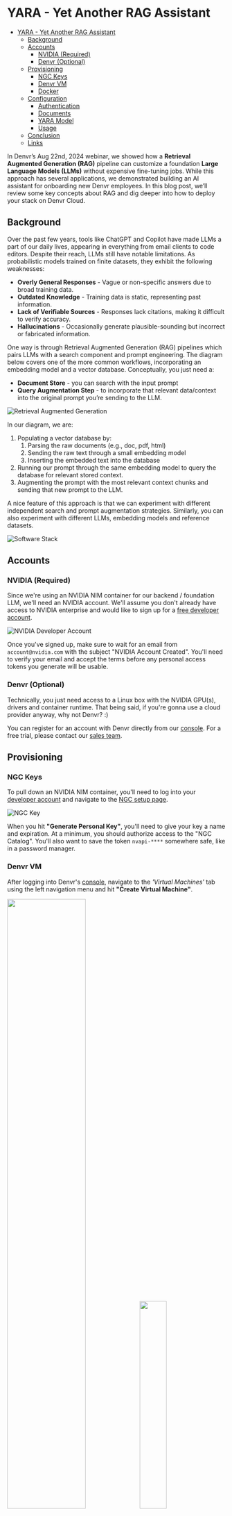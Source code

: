 # YARA - Yet Another RAG Assistant
- [YARA - Yet Another RAG Assistant](#yara---yet-another-rag-assistant)
  - [Background](#background)
  - [Accounts](#accounts)
    - [NVIDIA (Required)](#nvidia-required)
    - [Denvr (Optional)](#denvr-optional)
  - [Provisioning](#provisioning)
    - [NGC Keys](#ngc-keys)
    - [Denvr VM](#denvr-vm)
    - [Docker](#docker)
  - [Configuration](#configuration)
    - [Authentication](#authentication)
    - [Documents](#documents)
    - [YARA Model](#yara-model)
    - [Usage](#usage)
  - [Conclusion](#conclusion)
  - [Links](#links)

In Denvr’s Aug 22nd, 2024 webinar, we showed how a **Retrieval Augmented Generation (RAG)** pipeline can customize a foundation **Large Language Models (LLMs)** without expensive fine-tuning jobs.
While this approach has several applications, we demonstrated building an AI assistant for onboarding new Denvr employees.
In this blog post, we’ll review some key concepts about RAG and dig deeper into how to deploy your stack on Denvr Cloud.

## Background

Over the past few years, tools like ChatGPT and Copilot have made LLMs a part of our daily lives, appearing in everything from email clients to code editors.
Despite their reach, LLMs still have notable limitations.
As probabilistic models trained on finite datasets, they exhibit the following weaknesses:

- **Overly General Responses** - Vague or non-specific answers due to broad training data.
- **Outdated Knowledge** - Training data is static, representing past information.
- **Lack of Verifiable Sources** - Responses lack citations, making it difficult to verify accuracy.
- **Hallucinations** - Occasionally generate plausible-sounding but incorrect or fabricated information.

One way is through Retrieval Augmented Generation (RAG) pipelines which pairs LLMs with a search component and prompt engineering.
The diagram below covers one of the more common workflows, incorporating an embedding model and a vector database.
Conceptually, you just need a:

- **Document Store** - you can search with the input prompt
- **Query Augmentation Step** - to incorporate that relevant data/context into the original prompt you’re sending to the LLM.

![Retrieval Augmented Generation](assets/images/RAG.drawio.svg)

In our diagram, we are:

1. Populating a vector database by:
   1. Parsing the raw documents (e.g., doc, pdf, html)
   2. Sending the raw text through a small embedding model
   3. Inserting the embedded text into the database
2. Running our prompt through the same embedding model to query the database for relevant stored context.
3. Augmenting the prompt with the most relevant context chunks and sending that new prompt to the LLM.

A nice feature of this approach is that we can experiment with different independent search and prompt augmentation strategies.
Similarly, you can also experiment with different LLMs, embedding models and reference datasets.

![Software Stack](assets/images/stack.drawio.svg)

## Accounts

### NVIDIA (Required)

Since we're using an NVIDIA NIM container for our backend / foundation LLM, we'll need an NVIDIA account.
We'll assume you don't already have access to NVIDIA enterprise and would like to sign up for a [free developer account](https://developer.nvidia.com/login).

![NVIDIA Developer Account](assets/images/nvidia-developer-account.png)

Once you've signed up, make sure to wait for an email from `account@nvidia.com` with the subject "NVIDIA Account Created".
You'll need to verify your email and accept the terms before any personal access tokens you generate will be usable.

### Denvr (Optional)

Technically, you just need access to a Linux box with the NVIDIA GPU(s), drivers and container runtime.
That being said, if you're gonna use a cloud provider anyway, why not Denvr? :)

You can register for an account with Denvr directly from our [console](https://console.cloud.denvrdata.com/account/register-tenant).
For a free trial, please contact our [sales team](https://www.denvrdata.com/contact-sales).


## Provisioning

### NGC Keys

To pull down an NVIDIA NIM container, you'll need to log into your [developer account](https://developer.nvidia.com/login) and navigate to the [NGC setup page](https://org.ngc.nvidia.com/setup/personal-keys).

![NGC Key](assets/images/ngc-key.png)

When you hit **"Generate Personal Key"**, you'll need to give your key a name and expiration.
At a minimum, you should authorize access to the "NGC Catalog".
You'll also want to save the token `nvapi-****` somewhere safe, like in a password manager.


### Denvr VM

After logging into Denvr's [console](console.cloud.denvrdata.com), navigate to the *'Virtual Machines'* tab using the left navigation menu and hit **"Create Virtual Machine"**.

<p float="left">
    <img src="assets/images/denvr-console.webp" width=60%>
    <img src="assets/images/create-vm.png" width=35%>
</p>

We'll start by naming our VM and selecting the instance type we want from the on-demand or reserved pools.

![Configure VM Instance](assets/images/config-vm-instance.png)

Next, we'll select the OS and decide whether we want the NVIDIA drivers and Docker container runtime environment preinstalled (recommended).

![Configure VM OS](assets/images/config-vm-os.avif)

We'll also specify any NFS shares (personal or shared) to mount in the VM.
Finally, we'll provide our SSH public key for access to the VM.

![Configure VM Access](assets/images/config-vm-access.png)

Hit **"Launch Instance"** and wait for the machine to come "ONLINE".

![VM Pending](assets/images/vm-pending.png)

### Docker

Now that we have our NGC key and Denvr VM, we'll SSH it into our machine.

```shell
> ssh ubuntu@<public_ip>
```
We'll clone this demo repo from this machine and run the config.sh script.

```shell
> git clone https://github.com/denvrdata/denvrdemos.git

> cd denvrdemos/yara

> bash config.sh
Enter your NGC API Key (nvapi-****): nvapi-***************************************************************
Writing key to .config/ngc-api-key
Writing key to docker environment variable in .config/nim.env
  % Total    % Received % Xferd  Average Speed   Time    Time     Time  Current
                                 Dload  Upload   Total   Spent    Left  Speed
100    15  100    15    0     0    354      0 --:--:-- --:--:-- --:--:--   357
Writing .config/caddy/Caddyfile
198.145.127.121.nip.io {
    reverse_proxy webui:8080
}
HTML docs already found. Skipping download.
Logging into nvcr.io
WARNING! Your password will be stored unencrypted in /root/.docker/config.json.
Configure a credential helper to remove this warning. See
https://docs.docker.com/engine/reference/commandline/login/#credential-stores

Login Succeeded
Pulling down docker images
[+] Pulling 49/49
 ✔ webui Pulled                                                                                                                78.4s
   ...
 ✔ caddy Pulled                                                                                                                 1.6s
   ...
 ✔ nim Pulled                                                                                                                 168.6s
   ...

real    2m49.063s
user    0m0.044s
sys     0m0.329s
Starting docker services
[+] Running 4/4
 ✔ Network yara_default    Created                                                                                              0.1s
 ✔ Container yara-nim-1    Healthy                                                                                            101.8s
 ✔ Container yara-webui-1  Healthy                                                                                            109.8s
 ✔ Container yara-caddy-1  Started                                                                                            110.0s

real    1m58.309s
user    0m0.024s
sys     0m0.024s
Configuration complete. Open 198.145.127.121.nip.io in your browser.
```

**NOTE** - We've already provided a copy of Denvr's public docs used in the webinar in `data/webui/docs`, but feel free to remove these and add your own.
The command used to download the .html files is provided below for reference.

```
cd data/webui/docs
wget -q https://docs.denvrdata.com/docs/sitemap.xml --output-document - | grep -E -o "https://docs\.denvrdata\.com[^<]+" | wget -q -E -i - --wait 0
```

Open WebUI should be able to parse standard file formats like .txt, .html and .pdf files.


## Configuration

During our webinar, we walked you through our preconfigured Open WebUI container.
In this section, we'll show you how to configure an Open WebUI RAG pipeline for yourself.
Feel free to play with the system prompts, RAG Templates or reference documents as we work through this section.

### Authentication

If you haven't uncommented the line `WEBUI_AUTH=False` in the `.config/webui.env` file, you'll be prompted to create the initial admin account.
For this example, we'll stick to simple email/password authentication.

<p float="left">
    <img src="assets/images/webui-login.png" width=45%>
    <img src="assets/images/webui-signup.png" width=45%>
</p>

You can use the **"Admin Panel"** to add your friends and coworkers to your server.

<p float="left">
    <img src="assets/images/webui-admin-panel.png" width=30%>
    <img src="assets/images/webui-accounts.png" width=65%>
</p>

From the same Admin Panel, navigate to the *'settings'* tab and hit **"Connections"**.

![WebUI Connections](assets/images/webui-connections.png)

We'll see that our OpenAI API endpoint is pointed to `http://nim:8000/v1`.
The password doesn't matter, but Open WebUI requires it.

### Documents

As mentioned, we've already provided our public Denvr docs inside the container at `/data/docs`.
Before our AI assistant can reference these documents, we must tell Open WebUI to scan them and store the embeddings in a vector database.
Thankfully, Open WebUI already comes with a default embedding model and a vector database.
From the *'settings'* tab shown earlier, navigate to the **"Documents"** page.

![WebUI Documents](assets/images/webui-documents.png)

On this page, we'll just hit the **"Scan"** button and replace the *'RAG Template'* with the following:

```
**Generate Response to User Query**
**Step 1: Parse Context Information**
Extract and utilize relevant knowledge from the provided context within `<context></context>` XML tags.
**Step 2: Analyze User Query**
Carefully read and comprehend the user's query, pinpointing the key concepts, entities, and intent behind the question.
**Step 3: Determine Response**
If the answer to the user's query can be directly inferred from the context information, provide a concise and accurate response in the same language as the user's query.
**Step 4: Handle Uncertainty**
If you don't know the answer, simply state that you don't know. If the answer is not clear, ask the user for clarification to ensure an accurate response.
**Step 5: Respond in User's Language**
Maintain consistency by ensuring the response is in the same language as the user's query.
**Step 6: Provide Response**
Generate a clear, concise, and informative response to the user's query, adhering to the guidelines outlined above.
User Query: [query]
<context>
    [context]
</context>
```
This template is almost identical to the one used [here](https://medium.com/@kelvincampelo/how-ive-optimized-document-interactions-with-open-webui-and-rag-a-comprehensive-guide-65d1221729eb).
We just added the following guard.
```
If you don't know the answer, simply state that you don't know
```

Hit the **"Save"** button at the bottom and navigate to the *'Workspace'* in the left sidebar.

### YARA Model

From the *'Workspace'*, you should see the base model configuration:

![WebUI Workspace](assets/images/webui-workspace.png)

From here, select **"Create a model"**

![YARA Model](assets/images/webui-yara-model.png)

Fill out the following fields:

- Name: YARA
- Model ID: yara
- Base Model (From): meta/llama3-8b-instruct
- Description: Yet Another RAG Assistant

Model Params - System Prompt
```
You are a friendly AI assistant for onboarding new Denvr Dataworks employees. Use a conversational tone and provide helpful and informative responses, utilizing external knowledge when possible.
```

Under knowledge hit **"Select Documents"** and select *'COLLECTION - All Documents'*

Then hit **"Save & Create"** at the bottom.


### Usage

Let's play with some prompts on the base Llama 3 model and our YARA configuration.

We'll start by selecting the base Llama model from the "Workspace" window and give it an easy question.

```
What is a Large Language Model?
```

![Llama LLM Chat](assets/images/llama-llm-chat.png)

As expected, the base Llama 3 model gives us reasonable output.

What if we ask it a question about Denvr Dataworks network bandwidth?
```
What network bandwidth does Denvr Dataworks offer?
```
![Llama Denvr Chat](assets/images/llama-denvr-chat.png)

Unfortunately, the base Llama model knows nothing about Denvr Dataworks.
In this case, the LLM just gave us a generic response that isn't grounded in any particular documentation on our site.

What happens if we start another chat with our YARA model and ask it this same question?

![YARA Denvr Chat](assets/images/yara-denvr-chat.png)

As we can see, the response from the YARA model utilizes specific values from our documentation.
For example, it correctly identifies the different network speeds like inter-cluster communication, InfiniBand, and shared Internet access by region.
The values are also clearly pulled from the documents we provided.
However, there are still some issues as this is a generative model.
For example, it would be more helpful if it differentiated the network speeds offered in each region (e.g., MSC1 vs HOU1)

To ensure that wasn't a fluke, what if we ask the YARA model about Denvr's instance types?
```
What instance types does Denvr Dataworks offer?
```
![YARA Denvr Chat 2](assets/images/yara-denvr-chat2.png)

Again, we get accurate responses, though more detail on which region each instance type is offered in might be helpful.

Feel free to play around with different prompts and settings to see how it changes the output.


## Conclusion

In this guide, we reviewed what RAG pipelines are and how they can help you build low-cost and personalized chat tools.
We also stepped through deploying a simple RAG application on Denvr Cloud using the following:

- **NVIDIA NIM** - for our inference backend
- **Open WebUI** - for our chat interface and RAG pipeline
- **Caddy + nim.io** - for automatic HTTPS encryption and a domain name

We also included instructions for adding your own documents.


## Links

Denvr:
- [Denvr Registration](https://console.cloud.denvrdata.com/account/register-tenant)
- [Denvr Sales Team](https://www.denvrdata.com/contact-sales)

NVIDIA:
- [Log in | NVIDIA Developer](https://developer.nvidia.com/login)
- [Getting Started | NVIDIA Docs](https://docs.nvidia.com/nim/large-language-models/latest/getting-started.html)
- [org.ngc.nvidia.com/setup/personal-keys](https://org.ngc.nvidia.com/setup/personal-keys)
- [Try NVIDIA NIM APIs](https://build.nvidia.com/explore/discover)

Caddy:
- [Caddy - The Ultimate Server wih Automatic HTTPS](https://caddyserver.com/)
- [nip.io - wildcard DNS for any IP Address](https://nip.io/)
